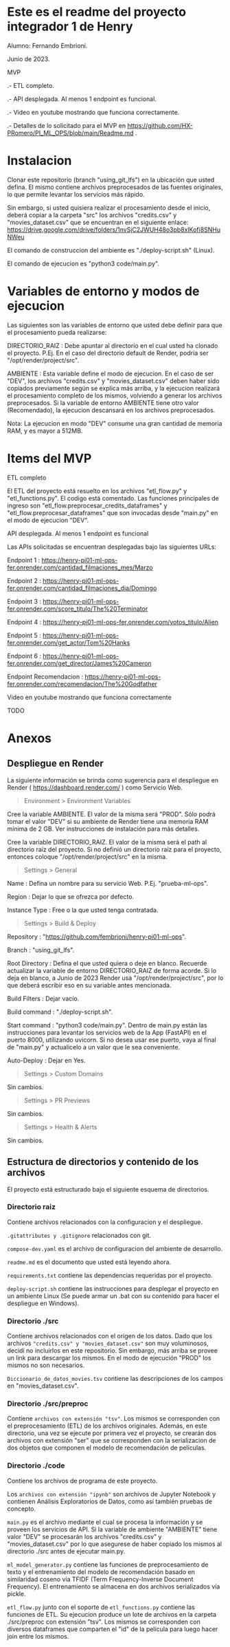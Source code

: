 # Este es el readme del proyecto integrador 1 de Henry

Alumno: Fernando Embrioni.

Junio de 2023.


MVP

.- ETL completo.

.- API desplegada. Al menos 1 endpoint es funcional.

.- Video en youtube mostrando que funciona correctamente.

.- Detalles de lo solicitado para el MVP en https://github.com/HX-PRomero/PI_ML_OPS/blob/main/Readme.md .


# Instalacion

Clonar este repositorio (branch "using_git_lfs") en la ubicación que usted defina. El mismo contiene archivos preprocesados de las fuentes originales, lo que permite levantar los servicios más rápido.

Sin embargo, si usted quisiera realizar el procesamiento desde el inicio, deberá copiar a la carpeta "src" los archivos "credits.csv" y "movies_dataset.csv" que se encuentran en el siguiente enlace: https://drive.google.com/drive/folders/1nvSjC2JWUH48o3pb8xlKofi8SNHuNWeu

El comando de construccion del ambiente es "./deploy-script.sh" (Linux).

El comando de ejecucion es "python3 code/main.py".

# Variables de entorno y modos de ejecucion

Las siguientes son las variables de entorno que usted debe definir para que el procesamiento pueda realizarse:

DIRECTORIO_RAIZ : Debe apuntar al directorio en el cual usted ha clonado el proyecto. P.Ej. En el caso del directorio default de Render, podría ser "/opt/render/project/src".

AMBIENTE : Esta variable define el modo de ejecucion. En el caso de ser "DEV", los archivos "credits.csv" y "movies_dataset.csv" deben haber sido copiados previamente según se explica más arriba, y la ejecucion realizará el procesamiento completo de los mismos, volviendo a generar los archivos preprocesados. Si la variable de entorno AMBIENTE tiene otro valor (Recomendado), la ejecucion descansará en los archivos preprocesados.

Nota: La ejecucion en modo "DEV" consume una gran cantidad de memoria RAM, y es mayor a 512MB.

# Items del MVP

ETL completo

El ETL del proyecto está resuelto en los archivos "etl_flow.py" y "etl_functions.py". El codigo está comentado. Las funciones principales de ingreso son "etl_flow.preprocesar_credits_dataframes" y "etl_flow.preprocesar_dataframes" que son invocadas desde "main.py" en el modo de ejecucion "DEV".

API desplegada. Al menos 1 endpoint es funcional

Las APIs solicitadas se encuentran desplegadas bajo las siguientes URLs:

Endpoint 1 : https://henry-pi01-ml-ops-fer.onrender.com/cantidad_filmaciones_mes/Marzo

Endpoint 2 : https://henry-pi01-ml-ops-fer.onrender.com/cantidad_filmaciones_dia/Domingo

Endpoint 3 : https://henry-pi01-ml-ops-fer.onrender.com/score_titulo/The%20Terminator

Endpoint 4 : https://henry-pi01-ml-ops-fer.onrender.com/votos_titulo/Alien

Endpoint 5 : https://henry-pi01-ml-ops-fer.onrender.com/get_actor/Tom%20Hanks

Endpoint 6 : https://henry-pi01-ml-ops-fer.onrender.com/get_director/James%20Cameron

Endpoint Recomendacion : https://henry-pi01-ml-ops-fer.onrender.com/recomendacion/The%20Godfather

Video en youtube mostrando que funciona correctamente

TODO

# Anexos

## Despliegue en Render

La siguiente información se brinda como sugerencia para el despliegue en Render ( https://dashboard.render.com/ ) como Servicio Web.


> Environment > Environment Variables

Cree la variable AMBIENTE. El valor de la misma será "PROD". Sólo podrá tomar el valor "DEV" si su ambiente de Render tiene una memoria RAM mínima de 2 GB. Ver instrucciones de instalación para más detalles.

Cree la variable DIRECTORIO_RAIZ. El valor de la misma será el path al directorio raíz del proyecto. Si no definió un directorio raíz para el proyecto, entonces coloque "/opt/render/project/src" en la misma.

> Settings > General

Name : Defina un nombre para su servicio Web. P.Ej. "prueba-ml-ops".

Region : Dejar lo que se ofrezca por defecto.

Instance Type : Free o la que usted tenga contratada.

> Settings > Build & Deploy

Repository : "https://github.com/fembrioni/henry-pi01-ml-ops".

Branch : "using_git_lfs".

Root Directory : Defina el que usted quiera o deje en blanco. Recuerde actualizar la variable de entorno DIRECTORIO_RAIZ de forma acorde. Si lo deja en blanco, a Junio de 2023 Render usa "/opt/render/project/src", por lo que deberá escribir eso en su variable antes mencionada.

Build Filters : Dejar vacío.

Build command : "./deploy-script.sh".

Start command : "python3 code/main.py". Dentro de main.py están las instrucciones para levantar los servicios web de la App (FastAPI) en el puerto 8000, utilizando uvicorn. Si no desea usar ese puerto, vaya al final de "main.py" y actualicelo a un valor que le sea conveniente.

Auto-Deploy : Dejar en Yes.

> Settings > Custom Domains

Sin cambios.

> Settings > PR Previews

Sin cambios.

> Settings > Health & Alerts

Sin cambios.

## Estructura de directorios y contenido de los archivos

El proyecto está estructurado bajo el siguiente esquema de directorios.

### Directorio raiz

Contiene archivos relacionados con la configuracion y el despliegue.

`.gitattributes y .gitignore` relacionados con git.

`compose-dev.yaml` es el archivo de configuracion del ambiente de desarrollo.

`readme.md` es el documento que usted está leyendo ahora.

`requirements.txt` contiene las dependencias requeridas por el proyecto.

`deploy-script.sh` contiene las instrucciones para desplegar el proyecto en un ambiente Linux (Se puede armar un .bat con su contenido para hacer el despliegue en Windows).

### Directorio ./src

Contiene archivos relacionados con el origen de los datos. Dado que los archivos `"credits.csv" y "movies_dataset.csv"` son muy voluminosos, decidí no incluirlos en este repositorio. Sin embargo, más arriba se provee un link para descargar los mismos. En el modo de ejecución "PROD" los mismos no son necesarios.

`Diccionario_de_datos_movies.tsv` contiene las descripciones de los campos en "movies_dataset.csv".

### Directorio ./src/preproc

Contiene `archivos con extensión "tsv"`. Los mismos se corresponden con el preprocesamiento (ETL) de los archivos originales.
Además, en este directorio, una vez se ejecute por primera vez el proyecto, se crearán dos archivos con extensión "ser" que se corresponden con la serializacion de dos objetos que componen el modelo de recomendación de películas.

### Directorio ./code

Contiene los archivos de programa de este proyecto.

Los `archivos con extensión "ipynb"` son archivos de Jupyter Notebook y contienen Análisis Exploratorios de Datos, como así también pruebas de concepto.

`main.py` es el archivo mediante el cual se procesa la información y se proveen los servicios de API. Si la variable de ambiente "AMBIENTE" tiene valor "DEV" se procesarán los archivos "credits.csv" y "movies_dataset.csv" por lo que asegurese de haber copiado los mismos al directorio ./src antes de ejecutar main.py.

`ml_model_generator.py` contiene las funciones de preprocesamiento de texto y el entrenamiento del modelo de recomendación basado en similaridad coseno vía TFIDF (Term Frequency-Inverse Document Frequency). El entrenamiento se almacena en dos archivos serializados vía pickle.

`etl_flow.py` junto con el soporte de `etl_functions.py` contiene las funciones de ETL. Su ejecucion produce un lote de archivos en la carpeta ./src/preproc con extensión "tsv". Los mismos se corresponden con diversos dataframes que comparten el "id" de la película para luego hacer join entre los mismos.
